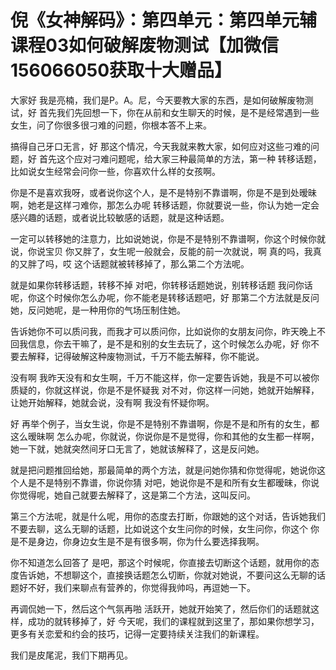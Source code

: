 # 倪《女神解码》：第四单元：第四单元辅课程03如何破解废物测试【加微信156066050获取十大赠品】

大家好 我是亮楠，我们是P。A。尼，今天要教大家的东西，是如何破解废物测试，好 首先我们先回想一下，你在从前和女生聊天的时候，是不是经常遇到一些女生，问了你很多很刁难的问题，你根本答不上来。

搞得自己牙口无言，好 那这个情况，今天我就来教大家，如何应对这些刁难的问题，好 首先这个应对刁难问题呢，给大家三种最简单的方法，第一种 转移话题，比如说女生经常会问你一些，你喜欢什么样的女孩啊。

你是不是喜欢我呀，或者说你这个人，是不是特别不靠谱啊，你是不是到处暧昧啊，她老是这样刁难你，那怎么办呢 转移话题，你就要说一些，你认为她一定会感兴趣的话题，或者说比较敏感的话题，就是这种话题。

一定可以转移她的注意力，比如说她说，你是不是特别不靠谱啊，你这个时候你就说，你说宝贝 你又胖了，女生呢一般就会，反能的前一次就说，啊 真的吗，我真的又胖了吗，哎 这个话题就被转移掉了，那么第二个方法呢。

就是如果你转移话题，转移不掉 对吧，你转移话题她说，别转移话题 我问你话呢，你这个时候你怎么办呢，你不能老是转移话题吧，好 那第二个方法就是反问她，反问她呢，是一种用你的气场压制住她。

告诉她你不可以质问我，而我才可以质问你，比如说你的女朋友问你，昨天晚上不回我信息，你去干嘛了，是不是和别的女生去玩了，这个时候怎么办呢，好 你不要去解释，记得破解这种废物测试，千万不能去解释，你不能说。

没有啊 我昨天没有和女生啊，千万不能这样，你一定要告诉她，我是不可以被你质疑的，你就这样说，你是不是怀疑我 对不对，你这样一问她，她就开始解释，让她开始解释，她就会说，没有啊 我没有怀疑你啊。

好 再举个例子，当女生说，你是不是特别不靠谱啊，你是不是和所有的女生，都这么暧昧啊 怎么办呢，你就说，你说你是不是觉得，你和其他的女生都一样啊，她一下就，她就突然间牙口无言了，她就该解释了，这是反问她。

就是把问题推回给她，那最简单的两个方法，就是问她你猜和你觉得呢，她说你这个人是不是特别不靠谱，你说你猜 对吧，她说你是不是和所有女生都暧昧，你说你觉得呢，她自己就要去解释了，这是第二个方法，这叫反问。

第三个方法呢，就是什么呢，用你的态度去打断，你跟她的这个对话，告诉她我们不要去聊，这么无聊的话题，比如说这个女生问你的时候，女生问你，你这个 你是不是身边，你身边女生是不是有很多啊，你为什么要选择我啊。

你不知道怎么回答了 是吧，那这个时候呢，你直接去切断这个话题，就用你的态度告诉她，不想聊这个，直接换话题怎么切断，你就对她说，不要问这么无聊的话题好不好，我们来聊点有营养的，你觉得我帅吗，再逗她一下。

再调侃她一下，然后这个气氛再啪 活跃开，她就开始笑了，然后你们的话题就这样，成功的就转移掉了，好 今天呢，我们的课程就到这里了，那如果你想学习，更多有关恋爱和约会的技巧，记得一定要持续关注我们的新课程。

我们是皮尾泥，我们下期再见。